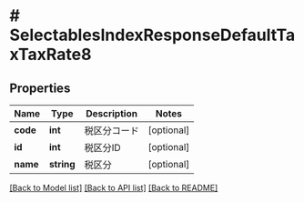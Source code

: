 # # SelectablesIndexResponseDefaultTaxTaxRate8

## Properties

Name | Type | Description | Notes
------------ | ------------- | ------------- | -------------
**code** | **int** | 税区分コード | [optional]
**id** | **int** | 税区分ID | [optional]
**name** | **string** | 税区分 | [optional]

[[Back to Model list]](../../README.md#models) [[Back to API list]](../../README.md#endpoints) [[Back to README]](../../README.md)
